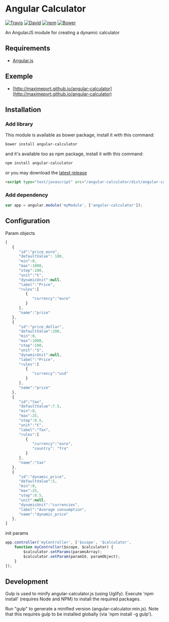 Angular Calculator
==================
[![Travis](https://img.shields.io/travis/maximepvrt/angular-calculator.svg)](https://travis-ci.org/maximepvrt/angular-calculator)
[![David](https://img.shields.io/david/maximepvrt/angular-calculator.svg)]()
[![npm](https://img.shields.io/npm/v/angular-calculator.svg)](https://www.npmjs.com/package/angular-calculator) [![Bower](https://img.shields.io/bower/v/angular-calculator.svg)](http://bower.io/search/?q=angular-calculator)

An AngularJS module for creating a dynamic calculator

## Requirements

- [Angular.js](http://angularjs.org)

## Exemple

- [http://maximepvrt.github.io/angular-calculator](http://maximepvrt.github.io/angular-calculator)

## Installation
### Add library
This module is available as bower package, install it with this command:

```bash
bower install angular-calculator
```

and it's available too as npm package, install it with this command:

```bash
npm install angular-calculator
```

or you may download the [latest release](https://github.com/maximepvrt/angular-calculator/releases)

```html
<script type="text/javascript" src="/angular-calculator/dist/angular-calculator.min.js"></script>
```
### Add dependency

```javascript
var app = angular.module('myModule', ['angular-calculator']);
```
## Configuration

Param objects
```javascript
[
   {
      "id":"price_euro",
      "defaultValue": 100,
      "min":0,
      "max":1000,
      "step":100,
      "unit":"€",
      "dynamicUnit":null,
      "label":"Price",
      "rules":[
         {
            "currency":"euro"
         }
      ],
      "name":"price"
   },
   {
      "id":"price_dollar",
      "defaultValue":200,
      "min":0,
      "max":1000,
      "step":100,
      "unit":"$",
      "dynamicUnit":null,
      "label":"Price",
      "rules":[
         {
            "currency":"usd"
         }
      ],
      "name":"price"
   },
   {
      "id":"tax",
      "defaultValue":7.5,
      "min":0,
      "max":25,
      "step":0.5,
      "unit":"€",
      "label":"Tax",
      "rules":[
         {
            "currency":"euro",
            "country": "fra"
         }
      ],
      "name":"tax"
   },
   {
      "id":"dynamic_price",
      "defaultValue":5,
      "min":0,
      "max":25,
      "step":0.5,
      "unit":null,
      "dynamicUnit":"currencies",
      "label":"Average consumption",
      "name":"dynamic_price"
   },
]
```

init params
```javascript
app.controller('myController', ['$scope', '$calculator',
    function myController($scope, $calculator) {
        $calculator.setParams(paramsArray);
        $calculator.setParam(paramId, paramObject);
    }
]);
```

## Development

Gulp is used to minify angular-calculator.js (using Uglify). Execute 'npm install' (requires Node and NPM) to install the required packages.

Run "gulp" to generate a minified version (angular-calculator.min.js). Note that this requires gulp to be installed globally (via 'npm install -g gulp').
